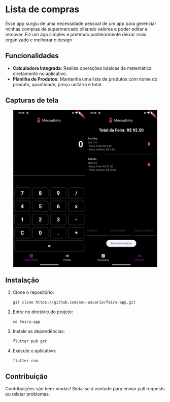 # Lista de compras

Esse app surgiu de uma necessidade pessoal de um app para gerenciar minhas compras de supermercado olhando valores e poder editar e remover. Fiz um app simples e pretendo posteiormente deixar mais organizado e melhorar o design

## Funcionalidades

- **Calculadora Integrada:** Realize operações básicas de matemática diretamente no aplicativo.
- **Planilha de Produtos:** Mantenha uma lista de produtos com nome do produto, quantidade, preço unitário e total.
## Capturas de tela

<div style="display: flex; justify-content: center;">
  <img src="assets/calc_screen.png" alt="Tela da Calculadora" style="width: 45%;">
  <img src="assets/list_screen.png" alt="Lista de Compras" style="width: 45%;">
</div>

## Instalação

1. Clone o repositório:

   ```
   git clone https://github.com/seu-usuario/feira-app.git
   ```

2. Entre no diretório do projeto:

   ```
   cd feira-app
   ```

3. Instale as dependências:

   ```
   flutter pub get
   ```

4. Execute o aplicativo:

   ```
   flutter run
   ```

## Contribuição

Contribuições são bem-vindas! Sinta-se à vontade para enviar pull requests ou relatar problemas.
